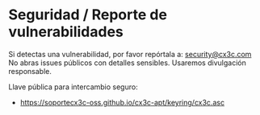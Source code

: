 # Seguridad / Reporte de vulnerabilidades

Si detectas una vulnerabilidad, por favor repórtala a: security@cx3c.com  
No abras issues públicos con detalles sensibles. Usaremos divulgación responsable.

Llave pública para intercambio seguro:
- https://soportecx3c-oss.github.io/cx3c-apt/keyring/cx3c.asc
